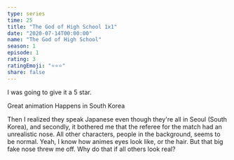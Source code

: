 ```yaml
---
type: series
time: 25
title: "The God of High School 1x1"
date: "2020-07-14T00:00:00"
name: "The God of High School"
season: 1
episode: 1
rating: 3
ratingEmoji: "⭐️⭐️⭐️"
share: false
---
```


I was going to give it a 5 star.

Great animation
Happens in South Korea

Then I realized they speak Japanese even though they're all in Seoul (South Korea), and secondly, it bothered me that the referee for the match had an unrealistic nose. All other characters, people in the background, seems to be normal. Yeah, I know how animes eyes look like, or the hair. But that big fake nose threw me off. Why do that if all others look real?
